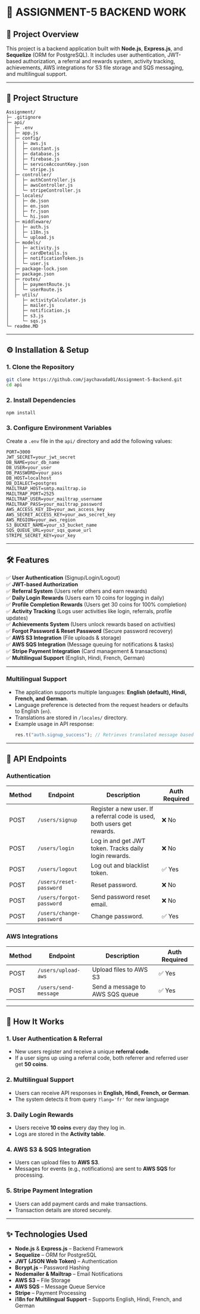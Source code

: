 # 🚀 ASSIGNMENT-5 BACKEND WORK

## 📌 Project Overview

This project is a backend application built with **Node.js**, **Express.js**, and **Sequelize** (ORM for PostgreSQL). It includes user authentication, JWT-based authorization, a referral and rewards system, activity tracking, achievements, AWS integrations for S3 file storage and SQS messaging, and multilingual support.

---

## 📂 Project Structure

```
Assignment/
├─ .gitignore
├─ api/
│  ├─ .env
│  ├─ app.js
│  ├─ config/
│  │  ├─ aws.js
│  │  ├─ constant.js
│  │  ├─ database.js
│  │  ├─ firebase.js
│  │  ├─ serviceAccountKey.json
│  │  └─ stripe.js
│  ├─ controller/
│  │  ├─ authController.js
│  │  ├─ awsController.js
│  │  └─ stripeController.js
│  ├─ locales/
│  │  ├─ de.json
│  │  ├─ en.json
│  │  ├─ fr.json
│  │  └─ hi.json
│  ├─ middleware/
│  │  ├─ auth.js
│  │  ├─ i18n.js
│  │  └─ upload.js
│  ├─ models/
│  │  ├─ activity.js
│  │  ├─ cardDetails.js
│  │  ├─ notificationToken.js
│  │  └─ user.js
│  ├─ package-lock.json
│  ├─ package.json
│  ├─ routes/
│  │  ├─ paymentRoute.js
│  │  └─ userRoute.js
│  ├─ utils/
│     ├─ activityCalculator.js
│     ├─ mailer.js
│     ├─ notification.js
│     ├─ s3.js
│     └─ sqs.js
└─ readme.MD

```

---

## ⚙️ Installation & Setup

### 1. Clone the Repository

```sh
git clone https://github.com/jaychavada01/Assignment-5-Backend.git
cd api
```

### 2. Install Dependencies

```sh
npm install
```

### 3. Configure Environment Variables

Create a `.env` file in the `api/` directory and add the following values:

```
PORT=3000
JWT_SECRET=your_jwt_secret
DB_NAME=your_db_name
DB_USER=your_user
DB_PASSWORD=your_pass
DB_HOST=localhost
DB_DIALECT=postgres
MAILTRAP_HOST=smtp.mailtrap.io
MAILTRAP_PORT=2525
MAILTRAP_USER=your_mailtrap_username
MAILTRAP_PASS=your_mailtrap_password
AWS_ACCESS_KEY_ID=your_aws_access_key
AWS_SECRET_ACCESS_KEY=your_aws_secret_key
AWS_REGION=your_aws_region
S3_BUCKET_NAME=your_s3_bucket_name
SQS_QUEUE_URL=your_sqs_queue_url
STRIPE_SECRET_KEY=your_key
```

---

## 🛠️ Features

✅ **User Authentication** (Signup/Login/Logout)  
✅ **JWT-based Authorization**  
✅ **Referral System** (Users refer others and earn rewards)  
✅ **Daily Login Rewards** (Users earn 10 coins for logging in daily)  
✅ **Profile Completion Rewards** (Users get 30 coins for 100% completion)  
✅ **Activity Tracking** (Logs user activities like login, referrals, profile updates)  
✅ **Achievements System** (Users unlock rewards based on activities)  
✅ **Forgot Password & Reset Password** (Secure password recovery)  
✅ **AWS S3 Integration** (File uploads & storage)  
✅ **AWS SQS Integration** (Message queuing for notifications & tasks)  
✅ **Stripe Payment Integration** (Card management & transactions)  
✅ **Multilingual Support** (English, Hindi, French, German)

---

### **Multilingual Support**

- The application supports multiple languages: **English (default), Hindi, French, and German**.
- Language preference is detected from the request headers or defaults to English (`en`).
- Translations are stored in `/locales/` directory.
- Example usage in API response:
  ```js
  res.t("auth.signup_success"); // Retrieves translated message based on user's language preference
  ```

---

## 🔗 API Endpoints

### **Authentication**

| Method | Endpoint                 | Description                                                              | Auth Required |
| ------ | ------------------------ | ------------------------------------------------------------------------ | ------------- |
| POST   | `/users/signup`          | Register a new user. If a referral code is used, both users get rewards. | ❌ No         |
| POST   | `/users/login`           | Log in and get JWT token. Tracks daily login rewards.                    | ❌ No         |
| POST   | `/users/logout`          | Log out and blacklist token.                                             | ✅ Yes        |
| POST   | `/users/reset-password`  | Reset password.                                                          | ❌ No         |
| POST   | `/users/forgot-password` | Send password reset email.                                               | ❌ No         |
| POST   | `/users/change-password` | Change password.                                                         | ✅ Yes        |

### **AWS Integrations**

| Method | Endpoint              | Description                     | Auth Required |
| ------ | --------------------- | ------------------------------- | ------------- |
| POST   | `/users/upload-aws`   | Upload files to AWS S3          | ✅ Yes        |
| POST   | `/users/send-message` | Send a message to AWS SQS queue | ✅ Yes        |

---

## 🚀 How It Works

### 1. **User Authentication & Referral**

- New users register and receive a unique **referral code**.
- If a user signs up using a referral code, both referrer and referred user get **50 coins**.

### 2. **Multilingual Support**

- Users can receive API responses in **English, Hindi, French, or German**.
- The system detects it from query `?lang='fr'` for new language

### 3. **Daily Login Rewards**

- Users receive **10 coins** every day they log in.
- Logs are stored in the **Activity table**.

### 4. **AWS S3 & SQS Integration**

- Users can upload files to **AWS S3**.
- Messages for events (e.g., notifications) are sent to **AWS SQS** for processing.

### 5. **Stripe Payment Integration**

- Users can add payment cards and make transactions.
- Transaction details are stored securely.

---

## ✨ Technologies Used

- **Node.js** & **Express.js** – Backend Framework
- **Sequelize** – ORM for PostgreSQL
- **JWT (JSON Web Token)** – Authentication
- **Bcrypt.js** – Password Hashing
- **Nodemailer & Mailtrap** – Email Notifications
- **AWS S3** – File Storage
- **AWS SQS** – Message Queue Service
- **Stripe** – Payment Processing
- **i18n for Multilingual Support** – Supports English, Hindi, French, and German
